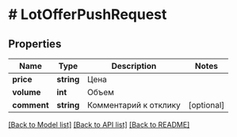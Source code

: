 # # LotOfferPushRequest

## Properties

Name | Type | Description | Notes
------------ | ------------- | ------------- | -------------
**price** | **string** | Цена |
**volume** | **int** | Объем |
**comment** | **string** | Комментарий к отклику | [optional]

[[Back to Model list]](../../README.md#models) [[Back to API list]](../../README.md#endpoints) [[Back to README]](../../README.md)
